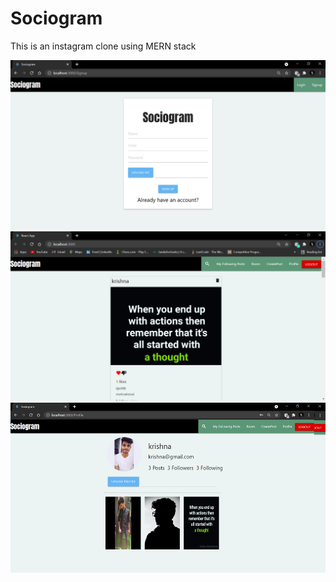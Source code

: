 # Sociogram
 This is an instagram clone using MERN stack

<img src="/photos/Home.jpg" alt="Home">
<img src="/photos/feed.png" alt="Feed">
<img src="/photos/profile.png" alt="Profile">
